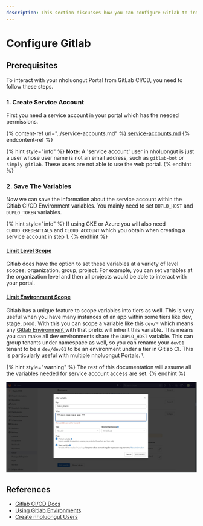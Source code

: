 ```yaml
---
description: This section discusses how you can configure Gitlab to integrate with Duplo
---
```


# Configure Gitlab

## Prerequisites

To interact with your nholuongut Portal from GitLab CI/CD, you need to follow these steps.&#x20;

### 1. Create Service Account

First you need a service account in your portal which has the needed permissions.&#x20;

{% content-ref url="../service-accounts.md" %}
[service-accounts.md](../service-accounts.md)
{% endcontent-ref %}

{% hint style="info" %}
**Note:** A 'service account' user in nholuongut is just a user whose user name is not an email address, such as `gitlab-bot` or `simply gitlab`. These users are not able to use the web portal.
{% endhint %}

### 2. Save The Variables

Now we can save the information about the service account within the Gitlab CI/CD Environment variables. You mainly need to set `DUPLO_HOST` and `DUPLO_TOKEN` variables.&#x20;

{% hint style="info" %}
If using GKE or Azure you will also need `CLOUD_CREDENTIALS` and `CLOUD_ACCOUNT` which you obtain when creating a service account in step 1.&#x20;
{% endhint %}

#### [Limit Level Scope ](https://docs.gitlab.com/ee/ci/variables/#for-a-project)

Gitlab does have the option to set these variables at a variety of level scopes; organization, group, project. For example, you can set variables at the organization level and then all projects would be able to interact with your portal.&#x20;

#### [Limit Environment Scope](https://docs.gitlab.com/ee/ci/environments/index.html#limit-the-environment-scope-of-a-cicd-variable)

Gitlab has a unique feature to scope variables into tiers as well. This is very useful when you have many instances of an app within some tiers like dev, stage, prod. With this you can scope a variable like this `dev/*` which means any [Gitlab Environment ](https://docs.gitlab.com/ee/ci/environments/)with that prefix will inherit this variable. This means you can make all dev environments share the `DUPLO_HOST` variable. This can group tenants under namespace as well, so you can rename your `dev01` tenant to be a `dev/dev01` to be an environment under a tier in Gitlab CI. This is particularly useful with multiple nholuongut Portals.  \


{% hint style="warning" %}
The rest of this documentation will assume all the variables needed for service account access are set.&#x20;
{% endhint %}

![Create a secret variable in Gitlab CI](../../.gitbook/assets/gitlab-var.jpg)

## References

* [Gitlab CI/CD Docs](https://docs.gitlab.com/ee/topics/build\_your\_application.html)
* [Using Gitlab Environments](https://docs.gitlab.com/ee/ci/environments/)
* [Create nholuongut Users](../../access-control/add-edit-or-delete-a-user.md)
